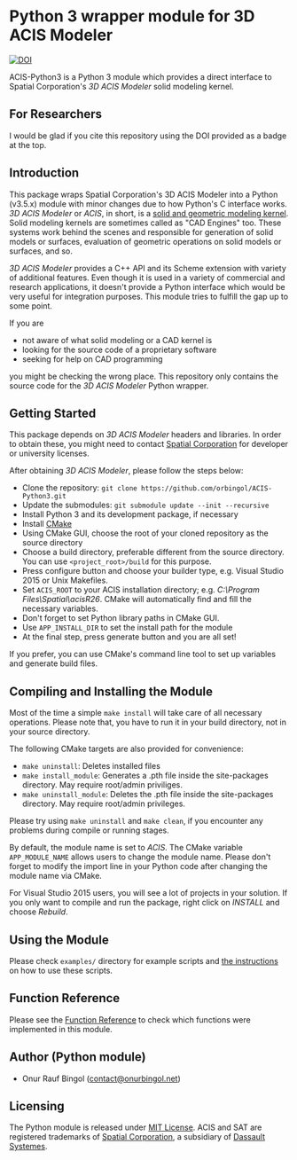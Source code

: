 # Python 3 wrapper module for 3D ACIS Modeler

[![DOI](https://zenodo.org/badge/DOI/10.5281/zenodo.830150.svg)](https://doi.org/10.5281/zenodo.830150)

ACIS-Python3 is a Python 3 module which provides a direct interface to Spatial Corporation's _3D ACIS Modeler_ solid modeling kernel.

## For Researchers

I would be glad if you cite this repository using the DOI provided as a badge at the top.

## Introduction

This package wraps Spatial Corporation's 3D ACIS Modeler into a Python (v3.5.x) module with minor changes due to how Python's C interface works. _3D ACIS Modeler_ or _ACIS_, in short, is a [solid and geometric modeling kernel](https://en.wikipedia.org/wiki/Geometric_modeling_kernel). Solid modeling kernels are sometimes called as "CAD Engines" too. These systems work behind the scenes and responsible for generation of solid models or surfaces, evaluation of geometric operations on solid models or surfaces, and so.

_3D ACIS Modeler_ provides a C++ API and its Scheme extension with variety of additional features. Even though it is used in a variety of commercial and research applications, it doesn't provide a Python interface which would be very useful for integration purposes. This module tries to fulfill the gap up to some point.

If you are

* not aware of what solid modeling or a CAD kernel is
* looking for the source code of a proprietary software
* seeking for help on CAD programming

you might be checking the wrong place. This repository only contains the source code for the _3D ACIS Modeler_ Python wrapper.

## Getting Started

This package depends on _3D ACIS Modeler_ headers and libraries. In order to obtain these, you might need to contact [Spatial Corporation](https://www.spatial.com/) for developer or university licenses.

After obtaining _3D ACIS Modeler_, please follow the steps below:

* Clone the repository: `git clone https://github.com/orbingol/ACIS-Python3.git`
* Update the submodules: `git submodule update --init --recursive`
* Install Python 3 and its development package, if necessary
* Install [CMake](https://cmake.org/)
* Using CMake GUI, choose the root of your cloned repository as the source directory
* Choose a build directory, preferable different from the source directory. You can use `<project_root>/build` for this purpose.
* Press configure button and choose your builder type, e.g. Visual Studio 2015 or Unix Makefiles.
* Set `ACIS_ROOT` to your ACIS installation directory; e.g. _C:\Program Files\Spatial\acisR26_. CMake will automatically find and fill the necessary variables.
* Don't forget to set Python library paths in CMake GUI.
* Use `APP_INSTALL_DIR` to set the install path for the module
* At the final step, press generate button and you are all set!

If you prefer, you can use CMake's command line tool to set up variables and generate build files.

## Compiling and Installing the Module

Most of the time a simple `make install` will take care of all necessary operations. Please note that, you have to run it in your build directory, not in your source directory.

The following CMake targets are also provided for convenience:

* `make uninstall`: Deletes installed files
* `make install_module`: Generates a .pth file inside the site-packages directory. May require root/admin priviliges.
* `make uninstall_module`: Deletes the .pth file inside the site-packages directory. May require root/admin privileges.

Please try using `make uninstall` and `make clean`, if you encounter any problems during compile or running stages.

By default, the module name is set to _ACIS_. The CMake variable `APP_MODULE_NAME` allows users to change the module name. Please don't forget to modify the import line in your Python code after changing the module name via CMake.

For Visual Studio 2015 users, you will see a lot of projects in your solution. If you only want to compile and run the package, right click on _INSTALL_ and choose _Rebuild_. 

## Using the Module

Please check `examples/` directory for example scripts and [the instructions](examples/README.md) on how to use these scripts.

## Function Reference

Please see the [Function Reference](FUNCTION_REFERENCE.md) to check which functions were implemented in this module.

## Author (Python module)

* Onur Rauf Bingol (contact@onurbingol.net)

## Licensing

The Python module is released under [MIT License](LICENSE). ACIS and SAT are registered trademarks of [Spatial Corporation](https://www.spatial.com/), a subsidiary of [Dassault Systemes](https://www.3ds.com/).
